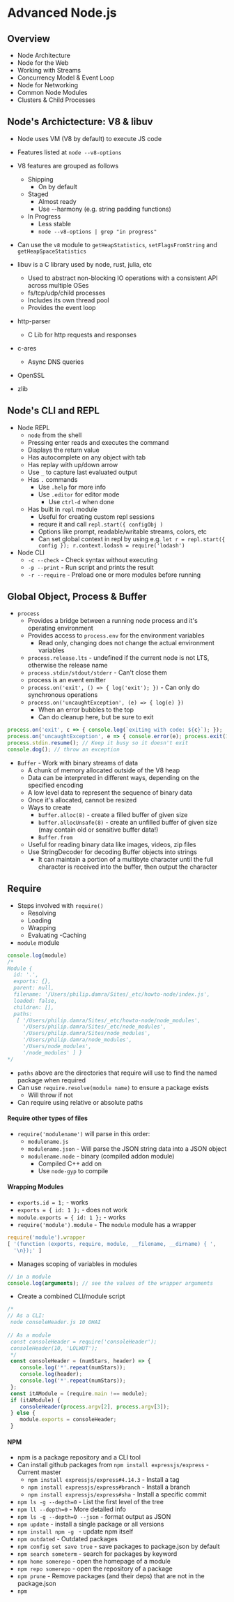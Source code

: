 # Advanced Node.js

## Overview

- Node Architecture
- Node for the Web
- Working with Streams
- Concurrency Model & Event Loop
- Node for Networking
- Common Node Modules
- Clusters & Child Processes

## Node's Archictecture: V8 & libuv
- Node uses VM (V8 by default) to execute JS code
- Features listed at `node --v8-options`
- V8 features are grouped as follows
	- Shipping
		- On by default
	- Staged
		- Almost ready
		- Use --harmony (e.g. string padding functions)
	- In Progress
		- Less stable
		- `node --v8-options | grep "in progress"`

- Can use the `v8` module to `getHeapStatistics`, `setFlagsFromString` and `getHeapSpaceStatistics`
- libuv is a C library used by node, rust, julia, etc
	- Used to abstract non-blocking IO operations with a consistent API across multiple OSes
	- fs/tcp/udp/child processes
	- Includes its own thread pool
	- Provides the event loop
- http-parser
	- C Lib for http requests and responses
- c-ares
	- Async DNS queries
- OpenSSL
- zlib

## Node's CLI and REPL
- Node REPL
	- `node` from the shell
	- Pressing enter reads and executes the command
	- Displays the return value
	- Has autocomplete on any object with tab
	- Has replay with up/down arrow
	- Use `_` to capture last evaluated output 
	- Has `.` commands
		- Use `.help` for more info
		- Use `.editor` for editor mode
			- Use `ctrl-d` when done
	- Has built in `repl` module
		- Useful for creating custom repl sessions
		- requre it and call `repl.start({ configObj )`
		- Options like prompt, readable/writable streams, colors, etc
		- Can set global context in repl by using e.g. `let r = repl.start({ config }); r.context.lodash = require('lodash')`
- Node CLI
	- `-c --check` - Check syntax without executing
	- `-p --print` - Run script and prints the result
	- `-r --require` - Preload one or more modules before running

## Global Object, Process & Buffer

- `process`
	- Provides a bridge between a running node process and it's operating environment
	- Provides access to `process.env` for the environment variables
		- Read only, changing does not change the actual environment variables
	- `process.release.lts` - undefined if the current node is not LTS, otherwise the release name
	- `process.stdin/stdout/stderr` - Can't close them
	- process is an event emitter
	- `process.on('exit', () => { log('exit'); })` - Can only do synchronous operations 
	- `process.on('uncaughtException', (e) => { log(e) })` 
		- When an error bubbles to the top
		- Can do cleanup here, but be sure to exit
```javascript
process.on('exit', c => { console.log(`exiting with code: ${c}`); });
process.on('uncaughtException', e => { console.error(e); process.exit(1); /* make sure to exit */});
process.stdin.resume(); // Keep it busy so it doesn't exit
console.dog(); // throw an exception
```

- `Buffer` - Work with binary streams of data
	- A chunk of memory allocated outside of the V8 heap
	- Data can be interpreted in different ways, depending on the specified encoding
	- A low level data to represent the sequence of binary data
	- Once it's allocated, cannot be resized
	- Ways to create
		- `buffer.alloc(8)` - create a filled buffer of given size
		- `buffer.allocUnsafe(8)` - create an unfilled buffer of given size (may contain old or sensitive buffer data!)
		- `Buffer.from`
	- Useful for reading binary data like images, videos, zip files
	- Use StringDecoder for decoding Buffer objects into strings
		- It can maintain a portion of a multibyte character until the full character is received into the buffer, then 
		output the character

## Require

- Steps involved with `require()`
	- Resolving
	- Loading
	- Wrapping
	- Evaluating
	-Caching
- `module` module
```javascript
console.log(module)
/*
Module {
  id: '.',
  exports: {},
  parent: null,
  filename: '/Users/philip.damra/Sites/_etc/howto-node/index.js',
  loaded: false,
  children: [],
  paths: 
   [ '/Users/philip.damra/Sites/_etc/howto-node/node_modules',
     '/Users/philip.damra/Sites/_etc/node_modules',
     '/Users/philip.damra/Sites/node_modules',
     '/Users/philip.damra/node_modules',
     '/Users/node_modules',
     '/node_modules' ] }
*/
```
- `paths` above are the directories that require will use to find the named package when required
- Can use `require.resolve(module name)` to ensure a package exists
	- Will throw if not
- Can require using relative or absolute paths 

#### Require other types of files

- `require('modulename')` will parse in this order: 
	- `modulename.js`
	- `modulename.json` - Will parse the JSON string  data into a JSON object
	- `modulename.node` - binary (compiled addon module)
		- Compiled C++ add on
		- Use `node-gyp` to compile
	
#### Wrapping Modules

- `exports.id = 1;` - works
- `exports = { id: 1 };` - does not work
- `module.exports = { id: 1 };` - works
- `require('module').module` - The `module` module has a wrapper 
```javascript
require('module').wrapper
[ '(function (exports, require, module, __filename, __dirname) { ',
  '\n});' ]

```
- Manages scoping of variables in modules
```javascript
// in a module
console.log(arguments); // see the values of the wrapper arguments
```
- Create a combined CLI/module script
```javascript
/*
// As a CLI: 
 node consoleHeader.js 10 OHAI
 
// As a module
 const consoleHeader = require('consoleHeader');
 consoleHeader(10, 'LOLWUT');
 */
 const consoleHeader = (numStars, header) => {
 	console.log('*'.repeat(numStars));
 	console.log(header);
 	console.log('*'.repeat(numStars));
 };
 const itAModule = (require.main !== module);
 if (itAModule) {
 	consoleHeader(process.argv[2], process.argv[3]);
 } else {
 	module.exports = consoleHeader;
 }
```

#### NPM
- npm is a package repository and a CLI tool
- Can install github packages from `npm install expressjs/express` - Current master
	- `npm install expressjs/express#4.14.3` - Install a tag
	- `npm install expressjs/express#branch` - Install a branch
	- `npm install expressjs/express#sha` - Install a specific commit
- `npm ls -g --depth=0` - List the first level of the tree
- `npm ll --depth=0` - More detailed info
- `npm ls -g --depth=0 --json` - format output as JSON
- `npm update` - install a single package or all versions
- `npm install npm -g ` - update npm itself
- `npm outdated` - Outdated packages
- `npm config set save true` - save packages to package.json by default
- `npm search someterm` - search for packages by keyword
- `npm home somerepo` - open the homepage of a module
- `npm repo somerepo` - open the repository of a package
- `npm prune` - Remove packages (and their deps) that are not in the package.json
- `npm `
